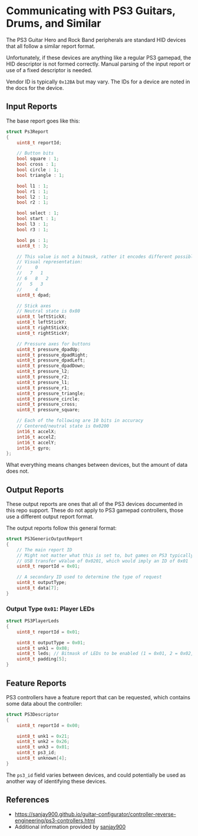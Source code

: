 # Communicating with PS3 Guitars, Drums, and Similar

The PS3 Guitar Hero and Rock Band peripherals are standard HID devices that all follow a similar report format.

Unfortunately, if these devices are anything like a regular PS3 gamepad, the HID descriptor is not formed correctly. Manual parsing of the input report or use of a fixed descriptor is needed.

Vendor ID is typically `0x12BA` but may vary. The IDs for a device are noted in the docs for the device.

## Input Reports

The base report goes like this:

```cpp
struct Ps3Report
{
    uint8_t reportId;

    // Button bits
    bool square : 1;
    bool cross : 1;
    bool circle : 1;
    bool triangle : 1;

    bool l1 : 1;
    bool r1 : 1;
    bool l2 : 1;
    bool r2 : 1;

    bool select : 1;
    bool start : 1;
    bool l3 : 1;
    bool r3 : 1;

    bool ps : 1;
    uint8_t : 3;

    // This value is not a bitmask, rather it encodes different possible states as individual numbers.
    // Visual representation:
    //     0
    //   7   1
    // 6   8   2
    //   5   3
    //     4 
    uint8_t dpad;

    // Stick axes
    // Neutral state is 0x80
    uint8_t leftStickX;
    uint8_t leftStickY;
    uint8_t rightStickX;
    uint8_t rightStickY;

    // Pressure axes for buttons
    uint8_t pressure_dpadUp;
    uint8_t pressure_dpadRight;
    uint8_t pressure_dpadLeft;
    uint8_t pressure_dpadDown;
    uint8_t pressure_l2;
    uint8_t pressure_r2;
    uint8_t pressure_l1;
    uint8_t pressure_r1;
    uint8_t pressure_triangle;
    uint8_t pressure_circle;
    uint8_t pressure_cross;
    uint8_t pressure_square;

    // Each of the following are 10 bits in accuracy
    // Centered/neutral state is 0x0200
    int16_t accelX;
    int16_t accelZ;
    int16_t accelY;
    int16_t gyro;
};
```

What everything means changes between devices, but the amount of data does not.

## Output Reports

These output reports are ones that all of the PS3 devices documented in this repo support. These do not apply to PS3 gamepad controllers, those use a different output report format.

The output reports follow this general format:

```cpp
struct PS3GenericOutputReport
{
    // The main report ID
    // Might not matter what this is set to, but games on PS3 typically send these with a
    // USB transfer wValue of 0x0201, which would imply an ID of 0x01
    uint8_t reportId = 0x01;

    // A secondary ID used to determine the type of request
    uint8_t outputType;
    uint8_t data[7];
}
```

### Output Type `0x01`: Player LEDs

```cpp
struct PS3PlayerLeds
{
    uint8_t reportId = 0x01;

    uint8_t outputType = 0x01;
    uint8_t unk1 = 0x08;
    uint8_t leds; // Bitmask of LEDs to be enabled (1 = 0x01, 2 = 0x02, 3 = 0x04, 4 = 0x08, all off = 0x00)
    uint8_t padding[5];
}
```

## Feature Reports

PS3 controllers have a feature report that can be requested, which contains some data about the controller:

```cpp
struct PS3Descriptor
{
    uint8_t reportId = 0x00;

    uint8_t unk1 = 0x21;
    uint8_t unk2 = 0x26;
    uint8_t unk3 = 0x01;
    uint8_t ps3_id;
    uint8_t unknown[4];
}
```

The `ps3_id` field varies between devices, and could potentially be used as another way of identifying these devices.

## References

- https://sanjay900.github.io/guitar-configurator/controller-reverse-engineering/ps3-controllers.html
- Additional information provided by [sanjay900](https://github.com/sanjay900)
